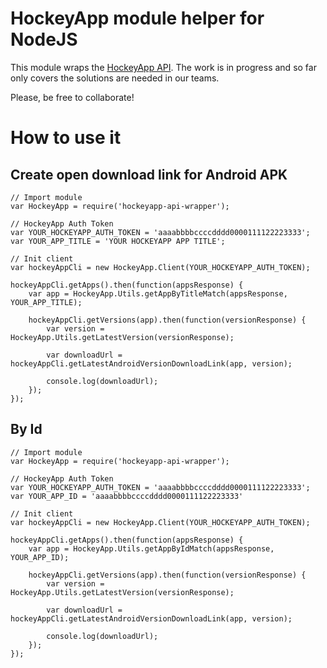 # HockeyApp module helper for NodeJS
 
This module wraps the [HockeyApp API](http://support.hockeyapp.net/kb/api). The work is in progress and so far only covers the solutions are needed in our teams.

Please, be free to collaborate!

# How to use it

## Create open download link for Android APK

```
// Import module
var HockeyApp = require('hockeyapp-api-wrapper');

// HockeyApp Auth Token
var YOUR_HOCKEYAPP_AUTH_TOKEN = 'aaaabbbbccccdddd0000111122223333';
var YOUR_APP_TITLE = 'YOUR HOCKEYAPP APP TITLE';

// Init client
var hockeyAppCli = new HockeyApp.Client(YOUR_HOCKEYAPP_AUTH_TOKEN);

hockeyAppCli.getApps().then(function(appsResponse) {
    var app = HockeyApp.Utils.getAppByTitleMatch(appsResponse, YOUR_APP_TITLE);

    hockeyAppCli.getVersions(app).then(function(versionResponse) {
        var version = HockeyApp.Utils.getLatestVersion(versionResponse);

        var downloadUrl = hockeyAppCli.getLatestAndroidVersionDownloadLink(app, version);

        console.log(downloadUrl);
    });
});
```

## By Id

```
// Import module
var HockeyApp = require('hockeyapp-api-wrapper');

// HockeyApp Auth Token
var YOUR_HOCKEYAPP_AUTH_TOKEN = 'aaaabbbbccccdddd0000111122223333';
var YOUR_APP_ID = 'aaaabbbbccccdddd0000111122223333'

// Init client
var hockeyAppCli = new HockeyApp.Client(YOUR_HOCKEYAPP_AUTH_TOKEN);

hockeyAppCli.getApps().then(function(appsResponse) {
    var app = HockeyApp.Utils.getAppByIdMatch(appsResponse, YOUR_APP_ID);

    hockeyAppCli.getVersions(app).then(function(versionResponse) {
        var version = HockeyApp.Utils.getLatestVersion(versionResponse);

        var downloadUrl = hockeyAppCli.getLatestAndroidVersionDownloadLink(app, version);

        console.log(downloadUrl);
    });
});
```